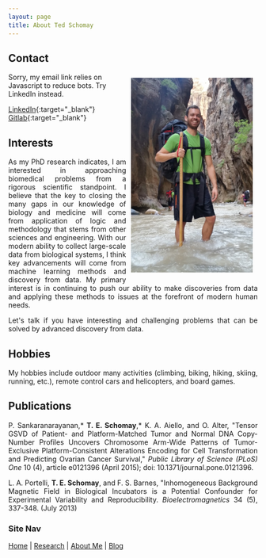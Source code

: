 ```yaml
---
layout: page
title: About Ted Schomay
---
```


## Contact
<img align="right" src="/assets/images/Ted_Hiking.jpg" height="393" width="246" style="padding:10px;">

<script type="text/javascript" language="javascript">
<!--
// Email obfuscator script 2.1 by Tim Williams, University of Arizona
// Random encryption key feature coded by Andrew Moulden
// This code is freeware provided these four comment lines remain intact
// A wizard to generate this code is at http://www.jottings.com/obfuscator/
{ coded = "mSRB1hgF@lhg7c.R1h"
  key = "F2xTsatiew0b16qRNpnM4USgm7JEXLDPGAzKWk5Y3lhOyZ98IdVjQfuroCHcBv"
  shift=coded.length
  link=""
  for (i=0; i<coded.length; i++) {
    if (key.indexOf(coded.charAt(i))==-1) {
      ltr = coded.charAt(i)
      link += (ltr)
    }
    else {     
      ltr = (key.indexOf(coded.charAt(i))-shift+key.length) % key.length
      link += (key.charAt(ltr))
    }
  }
document.write("<a href='mailto:"+link+"'>"+link+"</a>")
}
//-->
</script><noscript>Sorry, my email link relies on Javascript to reduce bots. Try LinkedIn instead.</noscript>
[LinkedIn](https://www.linkedin.com/in/tschomay){:target="_blank"}
[Gitlab](https://github.com/tschomay){:target="_blank"} 

## Interests
<p align="justify">
As my PhD research indicates, I am interested in approaching biomedical problems from a rigorous scientific standpoint. I believe that the key to closing the many gaps in our knowledge of biology and medicine will come from application of logic and methodology that stems from other sciences and engineering. With our modern ability to collect large-scale data from biological systems, I think key advancements will come from machine learning methods and discovery from data. My primary interest is in continuing to push our ability to make discoveries from data and applying these methods to issues at the forefront of modern human needs.
</p>

<p align="justify">
Let's talk if you have interesting and challenging problems that can be solved by advanced discovery from data.
</p>

## Hobbies
<p align="justify">
My hobbies include outdoor many activities (climbing, biking, hiking,  skiing, running, etc.), remote control cars and helicopters, and board games.
</p>


## Publications
<p align="justify">
P. Sankaranarayanan,* <b>T. E. Schomay</b>,* K. A. Aiello, and O. Alter, "Tensor GSVD of Patient- and Platform-Matched Tumor and Normal DNA Copy-Number Profiles Uncovers Chromosome Arm-Wide Patterns of Tumor-Exclusive Platform-Consistent Alterations Encoding for Cell Transformation and Predicting Ovarian Cancer Survival," <i>Public Library of Science (PLoS) One</i> 10 (4), article e0121396 (April 2015); doi: 10.1371/journal.pone.0121396.
</p>

<p align="justify">
L. A. Portelli, <b>T. E. Schomay</b>, and F. S. Barnes, "Inhomogeneous Background Magnetic Field in Biological Incubators is a Potential Confounder for Experimental Variability and Reproducibility. <i>Bioelectromagnetics</i> 34 (5), 337-348. (July 2013)
</p>

### Site Nav
[Home](/) | [Research](/research) | [About Me](/about) | [Blog](/blog)